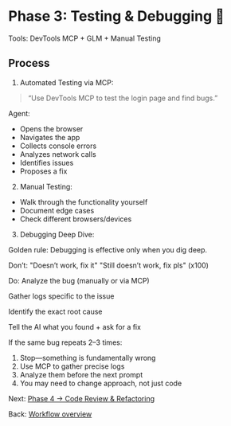 # Phase 3: Testing & Debugging 🧪

Tools: DevTools MCP + GLM + Manual Testing

## Process

1) Automated Testing via MCP:
> “Use DevTools MCP to test the login page and find bugs.”

Agent:
- Opens the browser
- Navigates the app
- Collects console errors
- Analyzes network calls
- Identifies issues
- Proposes a fix

2) Manual Testing:
- Walk through the functionality yourself
- Document edge cases
- Check different browsers/devices

3) Debugging Deep Dive:

Golden rule: Debugging is effective only when you dig deep.

Don’t:
"Doesn’t work, fix it"
"Still doesn’t work, fix pls" (x100)

Do:
Analyze the bug (manually or via MCP)

Gather logs specific to the issue

Identify the exact root cause

Tell the AI what you found + ask for a fix

If the same bug repeats 2–3 times:
1. Stop—something is fundamentally wrong
2. Use MCP to gather precise logs
3. Analyze them before the next prompt
4. You may need to change approach, not just code

Next: [Phase 4 → Code Review & Refactoring](./phase-4-code-review-refactoring.md)

Back: [Workflow overview](./README.md)
